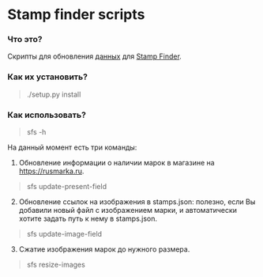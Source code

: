 # Stamp finder scripts
### Что это?
Скрипты для обновления [данных](https://github.com/gwisp2/russian-stamps) для [Stamp Finder](https://github.com/gwisp2/stamp-finder).

### Как их установить?
> ./setup.py install

### Как использовать?
> sfs -h

На данный момент есть три команды:
1. Обновление информации о наличии марок в магазине на https://rusmarka.ru.
> sfs update-present-field
2. Обновление ссылок на изображения в stamps.json: полезно, если Вы добавили новый файл с изображением марки, и автоматически хотите задать путь к нему в stamps.json.
> sfs update-image-field
3. Сжатие изображения марок до нужного размера. 
> sfs resize-images
